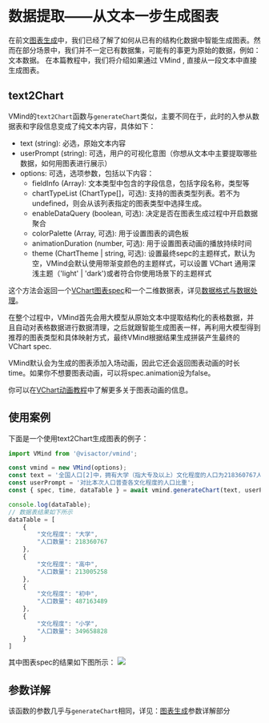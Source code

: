 # 数据提取——从文本一步生成图表

在前文[图表生成](./Chart_Generation)中，我们已经了解了如何从已有的结构化数据中智能生成图表。然而在部分场景中，我们并不一定已有数据集，可能有的事更为原始的数据，例如：文本数据。
在本篇教程中，我们将介绍如果通过 VMind , 直接从一段文本中直接生成图表。

## text2Chart
VMind的`text2Chart`函数与`generateChart`类似，主要不同在于，此时的入参从数据表和字段信息变成了纯文本内容，具体如下：
- text (string): 必选，原始文本内容
- userPrompt (string): 可选，用户的可视化意图（你想从文本中主要提取哪些数据，如何用图表进行展示）
- options: 可选，选项参数，包括以下内容：
  - fieldInfo (Array): 文本类型中包含的字段信息，包括字段名称，类型等
  - chartTypeList (ChartType[]，可选): 支持的图表类型列表。若不为undefined，则会从该列表指定的图表类型中选择生成。
  - enableDataQuery (boolean, 可选): 决定是否在图表生成过程中开启数据聚合
  - colorPalette (Array<string>, 可选): 用于设置图表的调色板
  - animationDuration (number, 可选): 用于设置图表动画的播放持续时间
  - theme (ChartTheme | string, 可选): 设置最终sepc的主题样式，默认为空，VMind会默认使用带渐变颜色的主题样式，可以设置 VChart 通用深浅主题（'light' | 'dark')或者符合你使用场景下的主题样式

这个方法会返回一个[VChart图表spec](https://www.visactor.io/vchart/guide/tutorial_docs/Basic/A_Basic_Spec)和一个二维数据表，详见[数据格式与数据处理](./Data_Process)。

在整个过程中，VMind首先会用大模型从原始文本中提取结构化的表格数据，并且自动对表格数据进行数据清理，之后就跟智能生成图表一样，再利用大模型得到推荐的图表类型和具体映射方式，最终VMind根据结果生成拼装产生最终的VChart spec.

VMind默认会为生成的图表添加入场动画，因此它还会返回图表动画的时长time。如果你不想要图表动画，可以将spec.animation设为false。

你可以在[VChart动画教程](https://www.visactor.io/vchart/guide/tutorial_docs/Animation/Animation_Types)中了解更多关于图表动画的信息。

## 使用案例
下面是一个使用text2Chart生成图表的例子：

```ts
import VMind from '@visactor/vmind';

const vmind = new VMind(options);
const text = '全国人口[2]中，拥有大学（指大专及以上）文化程度的人口为218360767人；拥有高中（含中专）文化程度的人口为213005258人；拥有初中文化程度的人口为487163489人；拥有小学文化程度的人口为349658828人（以上各种受教育程度的人包括各类学校的毕业生、肄业生和在校生）。';
const userPrompt = '对比本次人口普查各文化程度的人口比重';
const { spec, time, dataTable } = await vmind.generateChart(text, userPrompt);

console.log(dataTable);
// 数据表结果如下所示
dataTable = [
    {
        "文化程度": "大学",
        "人口数量": 218360767
    },
    {
        "文化程度": "高中",
        "人口数量": 213005258
    },
    {
        "文化程度": "初中",
        "人口数量": 487163489
    },
    {
        "文化程度": "小学",
        "人口数量": 349658828
    }
]
```
其中图表spec的结果如下图所示：
![](https://lf9-dp-fe-cms-tos.byteorg.com/obj/bit-cloud/vmind_text_2_chart_1.jpeg)

## 参数详解
该函数的参数几乎与`generateChart`相同，详见：[图表生成](./Chart_Generation)参数详解部分